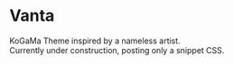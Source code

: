 # Vanta
KoGaMa Theme inspired by a nameless artist. <br>
Currently under construction, posting only a snippet CSS.
